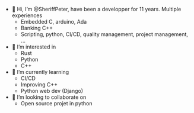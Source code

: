 - 👋 Hi, I’m @SheriffPeter, have been a developper for 11 years. Multiple experiences
    - Embedded C, arduino, Ada
    - Banking C++
    - Scripting, python, CI/CD, quality management, project management, ...
- 👀 I’m interested in
    - Rust
    - Python
    - C++
- 🌱 I’m currently learning
    - CI/CD
    - Improving C++
    - Python web dev (Django)
- 💞️ I’m looking to collaborate on
    - Open source projet in python


<!---
SheriffPeter/SheriffPeter is a ✨ special ✨ repository because its `README.md` (this file) appears on your GitHub profile.
You can click the Preview link to take a look at your changes.
--->
